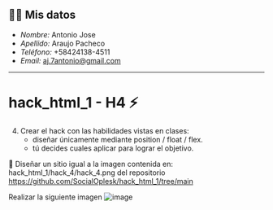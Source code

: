 ## 🧑‍💼 Mis datos
- *Nombre:* Antonio Jose
- *Apellido:* Araujo Pacheco
- *Teléfono:* ‪+58424138-4511‬
- *Email:* aj.7antonio@gmail.com


<hr>

# hack_html_1 - H4 ⚡
 4. Crear el hack con las habilidades vistas en clases:
    - diseñar únicamente mediante position / float / flex.
    - tú decides cuales aplicar para lograr el objetivo.

🔔 Diseñar un sitio igual a la imagen contenida en: hack_html_1/hack_4/hack_4.png del repositorio https://github.com/SocialOplesk/hack_html_1/tree/main

Realizar la siguiente imagen
![image](https://github.com/user-attachments/assets/3b7a3d1d-ceec-42e2-97ee-4b99190749d4)
